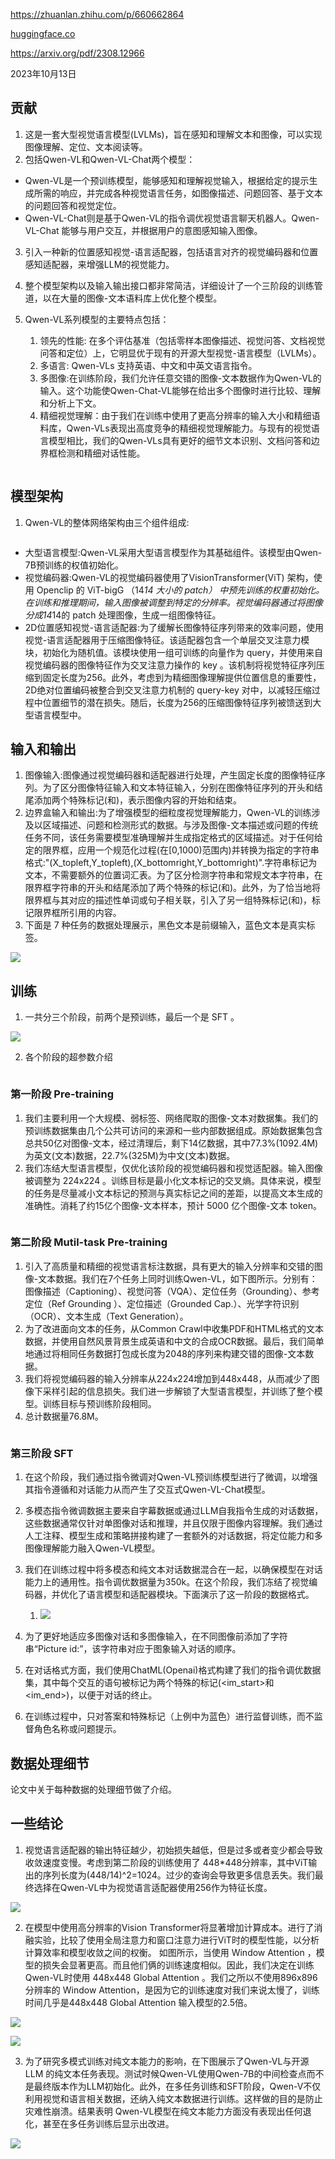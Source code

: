  

  
 
 

https://zhuanlan.zhihu.com/p/660662864

[huggingface.co](https://huggingface.co/spaces/WildVision/vision-arena)

https://arxiv.org/pdf/2308.12966

2023年10月13日

## 贡献

1.  这是一套大型视觉语言模型(LVLMs)，旨在感知和理解文本和图像，可以实现图像理解、定位、文本阅读等。
1.  包括Qwen-VL和Qwen-VL-Chat两个模型：

-   Qwen-VL是一个预训练模型，能够感知和理解视觉输入，根据给定的提示生成所需的响应，并完成各种视觉语言任务，如图像描述、问题回答、基于文本的问题回答和视觉定位。
-   Qwen-VL-Chat则是基于Qwen-VL的指令调优视觉语言聊天机器人。Qwen-VL-Chat 能够与用户交互，并根据用户的意图感知输入图像。

3.  引入一种新的位置感知视觉-语言适配器，包括语言对齐的视觉编码器和位置感知适配器，来增强LLM的视觉能力。

3.  整个模型架构以及输入输出接口都非常简洁，详细设计了一个三阶段的训练管道，以在大量的图像-文本语料库上优化整个模型。

3.  Qwen-VL系列模型的主要特点包括：

    1.  领先的性能: 在多个评估基准（包括零样本图像描述、视觉问答、文档视觉问答和定位）上，它明显优于现有的开源大型视觉-语言模型（LVLMs）。
    1.  多语言: Qwen-VLs 支持英语、中文和中英文语言指令。
    1.  多图像:在训练阶段，我们允许任意交错的图像-文本数据作为Qwen-VL的输入。这个功能使Qwen-Chat-VL能够在给出多个图像时进行比较、理解和分析上下文。
    1.  精细视觉理解：由于我们在训练中使用了更高分辨率的输入大小和精细语料库，Qwen-VLs表现出高度竞争的精细视觉理解能力。与现有的视觉语言模型相比，我们的Qwen-VLs具有更好的细节文本识别、文档问答和边界框检测和精细对话性能。

<p align=center><img src="https://p0-xtjj-private.juejin.cn/tos-cn-i-73owjymdk6/e327d6c984ee45d3978bb9fbde89765e~tplv-73owjymdk6-jj-mark-v1:0:0:0:0:5o6Y6YeR5oqA5pyv56S-5Yy6IEAg5oiR5piv546L5aSn5L2g5piv6LCB:q75.awebp?policy=eyJ2bSI6MywidWlkIjoiNTM2MjE3NDA1ODk1MTQ5In0%3D&rk3s=e9ecf3d6&x-orig-authkey=f32326d3454f2ac7e96d3d06cdbb035152127018&x-orig-expires=1740551547&x-orig-sign=uBwcdrAShRdgW5PIhMy07DjORIU%3D" alt=""  /></p>

## 模型架构

1.  Qwen-VL的整体网络架构由三个组件组成:

<p align=center><img src="https://p0-xtjj-private.juejin.cn/tos-cn-i-73owjymdk6/d290dd6cc621441ebd91c0f5d6057f9f~tplv-73owjymdk6-jj-mark-v1:0:0:0:0:5o6Y6YeR5oqA5pyv56S-5Yy6IEAg5oiR5piv546L5aSn5L2g5piv6LCB:q75.awebp?policy=eyJ2bSI6MywidWlkIjoiNTM2MjE3NDA1ODk1MTQ5In0%3D&rk3s=e9ecf3d6&x-orig-authkey=f32326d3454f2ac7e96d3d06cdbb035152127018&x-orig-expires=1740551547&x-orig-sign=hZz63ugqymRUHybdWaIpNJgKktk%3D" alt=""  /></p>

-   大型语言模型:Qwen-VL采用大型语言模型作为其基础组件。该模型由Qwen-7B预训练的权值初始化。
-   视觉编码器:Qwen-VL的视觉编码器使用了VisionTransformer(ViT) 架构，使用 Openclip 的 ViT-bigG （14*14 大小的 patch） 中预先训练的权重初始化。在训练和推理期间，输入图像被调整到特定的分辨率。视觉编码器通过将图像分成14*14的 patch 处理图像，生成一组图像特征。
-   2D位置感知视觉-语言适配器:为了缓解长图像特征序列带来的效率问题，使用视觉-语言适配器用于压缩图像特征。该适配器包含一个单层交叉注意力模块，初始化为随机值。该模块使用一组可训练的向量作为 query，并使用来自视觉编码器的图像特征作为交叉注意力操作的 key 。该机制将视觉特征序列压缩到固定长度为256。此外，考虑到为精细图像理解提供位置信息的重要性，2D绝对位置编码被整合到交叉注意力机制的 query-key 对中，以减轻压缩过程中位置细节的潜在损失。随后，长度为256的压缩图像特征序列被馈送到大型语言模型中。

## 输入和输出

1.  图像输入:图像通过视觉编码器和适配器进行处理，产生固定长度的图像特征序列。为了区分图像特征输入和文本特征输入，分别在图像特征序列的开头和结尾添加两个特殊标记(<img>和</img>)，表示图像内容的开始和结束。
1.  边界盒输入和输出:为了增强模型的细粒度视觉理解能力，Qwen-VL的训练涉及以区域描述、问题和检测形式的数据。与涉及图像-文本描述或问题的传统任务不同，该任务需要模型准确理解并生成指定格式的区域描述。对于任何给定的限界框，应用一个规范化过程(在[0,1000)范围内)并转换为指定的字符串格式:"(X_topleft,Y_topleft),(X_bottomright,Y_bottomright)".字符串标记为文本，不需要额外的位置词汇表。为了区分检测字符串和常规文本字符串，在限界框字符串的开头和结尾添加了两个特殊的标记(<box>和</box>)。此外，为了恰当地将限界框与其对应的描述性单词或句子相关联，引入了另一组特殊标记(<ref>和</ref>)，标记限界框所引用的内容。
1.  下面是 7 种任务的数据处理展示，黑色文本是前缀输入，蓝色文本是真实标签。

![](https://p0-xtjj-private.juejin.cn/tos-cn-i-73owjymdk6/cc72f6a516e7430e870522a56531f497~tplv-73owjymdk6-jj-mark-v1:0:0:0:0:5o6Y6YeR5oqA5pyv56S-5Yy6IEAg5oiR5piv546L5aSn5L2g5piv6LCB:q75.awebp?policy=eyJ2bSI6MywidWlkIjoiNTM2MjE3NDA1ODk1MTQ5In0%3D&rk3s=e9ecf3d6&x-orig-authkey=f32326d3454f2ac7e96d3d06cdbb035152127018&x-orig-expires=1740551547&x-orig-sign=TqUWtWsXANY0Icun%2BwX36RtM9FA%3D)

## 训练

1.  一共分三个阶段，前两个是预训练，最后一个是 SFT 。

![](https://p0-xtjj-private.juejin.cn/tos-cn-i-73owjymdk6/cbb6bb7e40f941c59890a34270e6869e~tplv-73owjymdk6-jj-mark-v1:0:0:0:0:5o6Y6YeR5oqA5pyv56S-5Yy6IEAg5oiR5piv546L5aSn5L2g5piv6LCB:q75.awebp?policy=eyJ2bSI6MywidWlkIjoiNTM2MjE3NDA1ODk1MTQ5In0%3D&rk3s=e9ecf3d6&x-orig-authkey=f32326d3454f2ac7e96d3d06cdbb035152127018&x-orig-expires=1740551547&x-orig-sign=04P%2Fa1IWo2Arcrr4S9WiXCCAzck%3D)

2.  各个阶段的超参数介绍

<p align=center><img src="https://p0-xtjj-private.juejin.cn/tos-cn-i-73owjymdk6/ca2a10aca8d04e2e9699ea32a3bee200~tplv-73owjymdk6-jj-mark-v1:0:0:0:0:5o6Y6YeR5oqA5pyv56S-5Yy6IEAg5oiR5piv546L5aSn5L2g5piv6LCB:q75.awebp?policy=eyJ2bSI6MywidWlkIjoiNTM2MjE3NDA1ODk1MTQ5In0%3D&rk3s=e9ecf3d6&x-orig-authkey=f32326d3454f2ac7e96d3d06cdbb035152127018&x-orig-expires=1740551548&x-orig-sign=DZmyO6C53Ny1t%2B7%2BCbdJMPG%2FBJU%3D" alt=""  /></p>

### 第一阶段 Pre-training

1.  我们主要利用一个大规模、弱标签、网络爬取的图像-文本对数据集。我们的预训练数据集由几个公共可访问的来源和一些内部数据组成。原始数据集包含总共50亿对图像-文本，经过清理后，剩下14亿数据，其中77.3%(1092.4M)为英文(文本)数据，22.7%(325M)为中文(文本)数据。
1.  我们冻结大型语言模型，仅优化该阶段的视觉编码器和视觉适配器。输入图像被调整为 224x224 。训练目标是最小化文本标记的交叉熵。具体来说，模型的任务是尽量减小文本标记的预测与真实标记之间的差距，以提高文本生成的准确性。消耗了约15亿个图像-文本样本，预计 5000 亿个图像-文本 token。

<p align=center><img src="https://p0-xtjj-private.juejin.cn/tos-cn-i-73owjymdk6/fa5e6d2fb42b4f77b3a6ccfd85124b67~tplv-73owjymdk6-jj-mark-v1:0:0:0:0:5o6Y6YeR5oqA5pyv56S-5Yy6IEAg5oiR5piv546L5aSn5L2g5piv6LCB:q75.awebp?policy=eyJ2bSI6MywidWlkIjoiNTM2MjE3NDA1ODk1MTQ5In0%3D&rk3s=e9ecf3d6&x-orig-authkey=f32326d3454f2ac7e96d3d06cdbb035152127018&x-orig-expires=1740551547&x-orig-sign=NBm5jBwHCK3LZotQH5s7T5VGEZY%3D" alt=""  /></p>

### 第二阶段 Mutil-task Pre-training

1.  引入了高质量和精细的视觉语言标注数据，具有更大的输入分辨率和交错的图像-文本数据。我们在7个任务上同时训练Qwen-VL，如下图所示。分别有： 图像描述（Captioning）、视觉问答（VQA）、定位任务（Grounding）、参考定位（Ref Grounding ）、定位描述（Grounded Cap.）、光学字符识别（OCR）、文本生成（Text Generation）。
1.  为了改进面向文本的任务，从Common Crawl中收集PDF和HTML格式的文本数据，并使用自然风景背景生成英语和中文的合成OCR数据。最后，我们简单地通过将相同任务数据打包成长度为2048的序列来构建交错的图像-文本数据。
1.  我们将视觉编码器的输入分辨率从224x224增加到448x448，从而减少了图像下采样引起的信息损失。我们进一步解锁了大型语言模型，并训练了整个模型。训练目标与预训练阶段相同。
1.  总计数据量76.8M。

<p align=center><img src="https://p0-xtjj-private.juejin.cn/tos-cn-i-73owjymdk6/cb95695b0b27467ea23bdcb610ea40d1~tplv-73owjymdk6-jj-mark-v1:0:0:0:0:5o6Y6YeR5oqA5pyv56S-5Yy6IEAg5oiR5piv546L5aSn5L2g5piv6LCB:q75.awebp?policy=eyJ2bSI6MywidWlkIjoiNTM2MjE3NDA1ODk1MTQ5In0%3D&rk3s=e9ecf3d6&x-orig-authkey=f32326d3454f2ac7e96d3d06cdbb035152127018&x-orig-expires=1740551548&x-orig-sign=U0FDm0ILc9T8xOjllrGDNt0p2Is%3D" alt=""  /></p>

### 第三阶段 SFT

1.  在这个阶段，我们通过指令微调对Qwen-VL预训练模型进行了微调，以增强其指令遵循和对话能力从而产生了交互式Qwen-VL-Chat模型。

1.  多模态指令微调数据主要来自字幕数据或通过LLM自我指令生成的对话数据，这些数据通常仅针对单图像对话和推理，并且仅限于图像内容理解。我们通过人工注释、模型生成和策略拼接构建了一套额外的对话数据，将定位能力和多图像理解能力融入Qwen-VL模型。

1.  我们在训练过程中将多模态和纯文本对话数据混合在一起，以确保模型在对话能力上的通用性。指令调优数据量为350k。在这个阶段，我们冻结了视觉编码器，并优化了语言模型和适配器模块。下面演示了这一阶段的数据格式。

    1.  ![](https://p0-xtjj-private.juejin.cn/tos-cn-i-73owjymdk6/c39779d50c2d44fe998ee34bd4f510e8~tplv-73owjymdk6-jj-mark-v1:0:0:0:0:5o6Y6YeR5oqA5pyv56S-5Yy6IEAg5oiR5piv546L5aSn5L2g5piv6LCB:q75.awebp?policy=eyJ2bSI6MywidWlkIjoiNTM2MjE3NDA1ODk1MTQ5In0%3D&rk3s=e9ecf3d6&x-orig-authkey=f32326d3454f2ac7e96d3d06cdbb035152127018&x-orig-expires=1740551547&x-orig-sign=pse%2F23w8bL966h%2BFHrca5ofq98w%3D)

1.  为了更好地适应多图像对话和多图像输入，在不同图像前添加了字符串“Picture id:”，该字符串对应于图象输入对话的顺序。

1.  在对话格式方面，我们使用ChatML(Openai)格式构建了我们的指令调优数据集，其中每个交互的语句被标记为两个特殊的标记(<im_start>和<im_end>)，以便于对话的终止。

1.  在训练过程中，只对答案和特殊标记（上例中为蓝色）进行监督训练，而不监督角色名称或问题提示。

## 数据处理细节

论文中关于每种数据的处理细节做了介绍。

## 一些结论

1.  视觉语言适配器的输出特征越少，初始损失越低，但是过多或者变少都会导致收敛速度变慢。考虑到第二阶段的训练使用了 448*448分辨率，其中ViT输出的序列长度为(448/14)^2=1024。过少的查询会导致更多信息丢失。我们最终选择在Qwen-VL中为视觉语言适配器使用256作为特征长度。

![](https://p0-xtjj-private.juejin.cn/tos-cn-i-73owjymdk6/0fccfeb8cf3042e1846a9c18b52e3748~tplv-73owjymdk6-jj-mark-v1:0:0:0:0:5o6Y6YeR5oqA5pyv56S-5Yy6IEAg5oiR5piv546L5aSn5L2g5piv6LCB:q75.awebp?policy=eyJ2bSI6MywidWlkIjoiNTM2MjE3NDA1ODk1MTQ5In0%3D&rk3s=e9ecf3d6&x-orig-authkey=f32326d3454f2ac7e96d3d06cdbb035152127018&x-orig-expires=1740551547&x-orig-sign=aLPpVzd4elCRfmpytMkBs3a3E34%3D)

2.  在模型中使用高分辨率的Vision Transformer将显著增加计算成本。进行了消融实验，比较了使用全局注意力和窗口注意力进行ViT时的模型性能，以分析计算效率和模型收敛之间的权衡。 如图所示，当使用 Window Attention ，模型的损失会显著更高。而且他们俩的训练速度相似。因此，我们决定在训练Qwen-VL时使用 448x448 Global Attention 。我们之所以不使用896x896分辨率的 Window Attention，是因为它的训练速度对我们来说太慢了，训练时间几乎是448x448 Global Attention 输入模型的2.5倍。

![](https://p0-xtjj-private.juejin.cn/tos-cn-i-73owjymdk6/4c69b97af04a478e8266bc4c4d35e76c~tplv-73owjymdk6-jj-mark-v1:0:0:0:0:5o6Y6YeR5oqA5pyv56S-5Yy6IEAg5oiR5piv546L5aSn5L2g5piv6LCB:q75.awebp?policy=eyJ2bSI6MywidWlkIjoiNTM2MjE3NDA1ODk1MTQ5In0%3D&rk3s=e9ecf3d6&x-orig-authkey=f32326d3454f2ac7e96d3d06cdbb035152127018&x-orig-expires=1740551547&x-orig-sign=UiG5ZRi4tZAGQtebJomldqlSyU4%3D)

![](https://p0-xtjj-private.juejin.cn/tos-cn-i-73owjymdk6/e491d4cecf7c48ebbeab6d663348acc8~tplv-73owjymdk6-jj-mark-v1:0:0:0:0:5o6Y6YeR5oqA5pyv56S-5Yy6IEAg5oiR5piv546L5aSn5L2g5piv6LCB:q75.awebp?policy=eyJ2bSI6MywidWlkIjoiNTM2MjE3NDA1ODk1MTQ5In0%3D&rk3s=e9ecf3d6&x-orig-authkey=f32326d3454f2ac7e96d3d06cdbb035152127018&x-orig-expires=1740551547&x-orig-sign=SanR9H8LiryYByTms0KDwYouZiI%3D)

3.  为了研究多模式训练对纯文本能力的影响，在下图展示了Qwen-VL与开源 LLM 的纯文本任务表现。测试时候Qwen-VL使用Qwen-7B的中间检查点而不是最终版本作为LLM初始化。此外，在多任务训练和SFT阶段，Qwen-V不仅利用视觉和语言相关数据，还纳入纯文本数据进行训练。这样做的目的是防止灾难性崩溃。结果表明 Qwen-VL模型在纯文本能力方面没有表现出任何退化，甚至在多任务训练后显示出改进。

![](https://p0-xtjj-private.juejin.cn/tos-cn-i-73owjymdk6/d6141c38392242e6b65fe8a854e7a1e4~tplv-73owjymdk6-jj-mark-v1:0:0:0:0:5o6Y6YeR5oqA5pyv56S-5Yy6IEAg5oiR5piv546L5aSn5L2g5piv6LCB:q75.awebp?policy=eyJ2bSI6MywidWlkIjoiNTM2MjE3NDA1ODk1MTQ5In0%3D&rk3s=e9ecf3d6&x-orig-authkey=f32326d3454f2ac7e96d3d06cdbb035152127018&x-orig-expires=1740551547&x-orig-sign=n%2FhCzQk8XrWrmvByQy9tih65cl4%3D)
